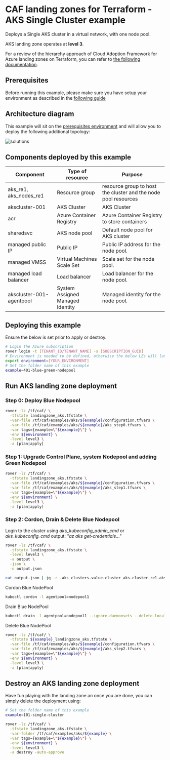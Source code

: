 # CAF landing zones for Terraform - AKS Single Cluster example

Deploys a Single AKS cluster in a virtual network, with one node pool.

AKS landing zone operates at **level 3**.

For a review of the hierarchy approach of Cloud Adoption Framework for Azure landing zones on Terraform, you can refer to [the following documentation](../../../../documentation/code_architecture/hierarchy.md).

## Prerequisites

Before running this example, please make sure you have setup your environment as described in the [following guide](../../readme.md)

## Architecture diagram

This example will sit on the [prerequisites environment](../../readme.md) and will allow you to deploy the following additional topology:

![solutions](../../../_pictures/examples/101-single-cluster.PNG)

## Components deployed by this example

| Component                | Type of resource                 | Purpose                                                        |
|--------------------------|----------------------------------|----------------------------------------------------------------|
| aks_re1, aks_nodes_re1   | Resource group                   | resource group to host the cluster and the node pool resources |
| akscluster-001           | AKS Cluster                      | AKS Cluster                                                    |
| acr                      | Azure Container Registry         | Azure Container Registry to store containers                   |
| sharedsvc                | AKS node pool                    | Default node pool for AKS cluster                              |
| managed public IP        | Public IP                        | Public IP address for the node pool.                           |
| managed VMSS             | Virtual Machines Scale Set       | Scale set for the node pool.                                   |
| managed load balancer    | Load balancer                    | Load balancer for the node pool.                               |
| akscluster-001-agentpool | System Assigned Managed Identity | Managed identity for the node pool.                            |

## Deploying this example

Ensure the below is set prior to apply or destroy.

```bash
# Login the Azure subscription
rover login -t [TENANT_ID/TENANT_NAME] -s [SUBSCRIPTION_GUID]
# Environment is needed to be defined, otherwise the below LZs will land into sandpit which someone else is working on
export environment=[YOUR_ENVIRONMENT]
# Set the folder name of this example
example=401-blue-green-nodepool

```

## Run AKS landing zone deployment

### Step 0: Deploy Blue Nodepool
```bash
rover -lz /tf/caf/ \
  -tfstate landingzone_aks.tfstate \
  -var-file /tf/caf/examples/aks/${example}/configuration.tfvars \
  -var-file /tf/caf/examples/aks/${example}/aks_step0.tfvars \
  -var tags={example=\"${example}\"} \
  -env ${environment} \
  -level level3 \
  -a [plan|apply]
```

### Step 1: Upgrade Control Plane, system Nodepool and adding Green Nodepool
```bash
rover -lz /tf/caf/ \
  -tfstate landingzone_aks.tfstate \
  -var-file /tf/caf/examples/aks/${example}/configuration.tfvars \
  -var-file /tf/caf/examples/aks/${example}/aks_step1.tfvars \
  -var tags={example=\"${example}\"} \
  -env ${environment} \
  -level level3 \
  -a [plan|apply]

```

### Step 2: Cordon, Drain & Delete Blue Nodepool
Login to the cluster using *aks_kubeconfig_admin_cmd* or *aks_kubeconfig_cmd* output: *"az aks get-credentials..."*

```bash
rover -lz /tf/caf/ \
  -tfstate landingzone_aks.tfstate \
  -level level3 \
  -a output \
  -json \
  -o output.json

cat output.json | jq -r .aks_clusters.value.cluster_aks.cluster_re1.aks_kubeconfig_admin_cmd | bash
```

Cordon Blue NodePool

```bash
kubectl cordon -l agentpool=nodepool1
```

Drain Blue NodePool
```bash
kubectl drain -l agentpool=nodepool1 --ignore-daemonsets --delete-local-data
```

Delete Blue NodePool
```bash
rover -lz /tf/caf/ \
  -tfstate ${example}_landingzone_aks.tfstate \
  -var-file /tf/caf/examples/aks/${example}/configuration.tfvars \
  -var-file /tf/caf/examples/aks/${example}/aks_step2.tfvars \
  -var tags={example=\"${example}\"} \
  -env ${environment} \
  -level level3 \
  -a [plan|apply]
```

## Destroy an AKS landing zone deployment

Have fun playing with the landing zone an once you are done, you can simply delete the deployment using:

```bash
# Set the folder name of this example
example=101-single-cluster

rover -lz /tf/caf/ \
  -tfstate landingzone_aks.tfstate \
  -var-folder /tf/caf/examples/aks/${example} \
  -var tags={example=\"${example}\"} \
  -env ${environment} \
  -level level3 \
  -a destroy -auto-approve
```
